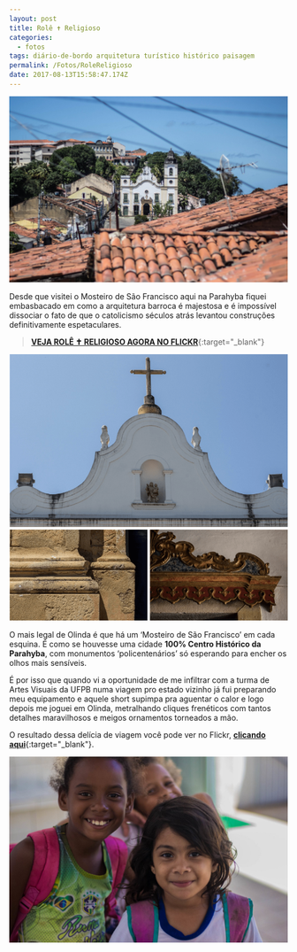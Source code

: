 ```yaml
---
layout: post
title: Rolê ✝️ Religioso
categories:
  - fotos
tags: diário-de-bordo arquitetura turístico histórico paisagem
permalink: /Fotos/RoleReligioso
date: 2017-08-13T15:58:47.174Z
---
```

![](/images/uploads/rolereligioso01.jpeg)

Desde que visitei o Mosteiro de São Francisco aqui na Parahyba fiquei embasbacado em como a arquitetura barroca é majestosa e é impossível dissociar o fato de que o catolicismo séculos atrás levantou construções definitivamente espetaculares.

>[**VEJA ROLÊ ✝️ RELIGIOSO AGORA NO FLICKR**](https://flic.kr/s/aHsm2FY3Q5){:target="_blank"}

![](/images/uploads/rolereligioso03.png)

O mais legal de Olinda é que há um ‘Mosteiro de São Francisco’ em cada esquina. É como se houvesse uma cidade **100% Centro Histórico da Parahyba**, com monumentos ‘policentenários’ só esperando para encher os olhos mais sensíveis.

É por isso que quando vi a oportunidade de me infiltrar com a turma de Artes Visuais da UFPB numa viagem pro estado vizinho já fui preparando meu equipamento e aquele short supimpa pra aguentar o calor e logo depois me joguei em Olinda, metralhando cliques frenéticos com tantos detalhes maravilhosos e meigos ornamentos torneados a mão.

O resultado dessa delícia de viagem você pode ver no Flickr, [**clicando aqui**](https://flic.kr/s/aHsm2FY3Q5){:target="_blank"}.

![](/images/uploads/rolereligioso02.jpg)